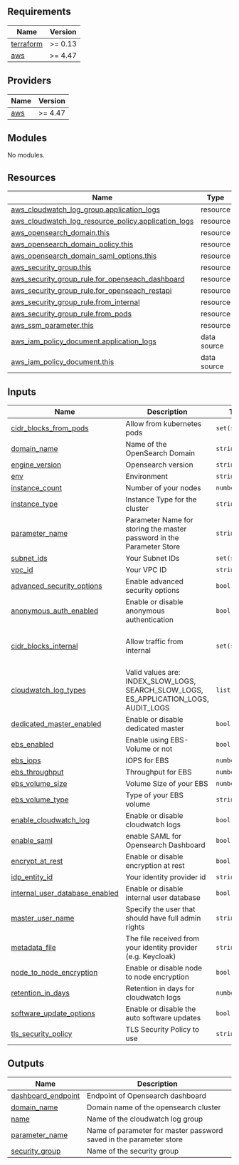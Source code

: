 <!-- BEGIN_TF_DOCS -->
## Requirements

| Name | Version |
|------|---------|
| <a name="requirement_terraform"></a> [terraform](#requirement\_terraform) | >= 0.13 |
| <a name="requirement_aws"></a> [aws](#requirement\_aws) | >= 4.47 |

## Providers

| Name | Version |
|------|---------|
| <a name="provider_aws"></a> [aws](#provider\_aws) | >= 4.47 |

## Modules

No modules.

## Resources

| Name | Type |
|------|------|
| [aws_cloudwatch_log_group.application_logs](https://registry.terraform.io/providers/hashicorp/aws/latest/docs/resources/cloudwatch_log_group) | resource |
| [aws_cloudwatch_log_resource_policy.application_logs](https://registry.terraform.io/providers/hashicorp/aws/latest/docs/resources/cloudwatch_log_resource_policy) | resource |
| [aws_opensearch_domain.this](https://registry.terraform.io/providers/hashicorp/aws/latest/docs/resources/opensearch_domain) | resource |
| [aws_opensearch_domain_policy.this](https://registry.terraform.io/providers/hashicorp/aws/latest/docs/resources/opensearch_domain_policy) | resource |
| [aws_opensearch_domain_saml_options.this](https://registry.terraform.io/providers/hashicorp/aws/latest/docs/resources/opensearch_domain_saml_options) | resource |
| [aws_security_group.this](https://registry.terraform.io/providers/hashicorp/aws/latest/docs/resources/security_group) | resource |
| [aws_security_group_rule.for_openseach_dashboard](https://registry.terraform.io/providers/hashicorp/aws/latest/docs/resources/security_group_rule) | resource |
| [aws_security_group_rule.for_openseach_restapi](https://registry.terraform.io/providers/hashicorp/aws/latest/docs/resources/security_group_rule) | resource |
| [aws_security_group_rule.from_internal](https://registry.terraform.io/providers/hashicorp/aws/latest/docs/resources/security_group_rule) | resource |
| [aws_security_group_rule.from_pods](https://registry.terraform.io/providers/hashicorp/aws/latest/docs/resources/security_group_rule) | resource |
| [aws_ssm_parameter.this](https://registry.terraform.io/providers/hashicorp/aws/latest/docs/resources/ssm_parameter) | resource |
| [aws_iam_policy_document.application_logs](https://registry.terraform.io/providers/hashicorp/aws/latest/docs/data-sources/iam_policy_document) | data source |
| [aws_iam_policy_document.this](https://registry.terraform.io/providers/hashicorp/aws/latest/docs/data-sources/iam_policy_document) | data source |

## Inputs

| Name | Description | Type | Default | Required |
|------|-------------|------|---------|:--------:|
| <a name="input_cidr_blocks_from_pods"></a> [cidr\_blocks\_from\_pods](#input\_cidr\_blocks\_from\_pods) | Allow from kubernetes pods | `set(string)` | n/a | yes |
| <a name="input_domain_name"></a> [domain\_name](#input\_domain\_name) | Name of the OpenSearch Domain | `string` | n/a | yes |
| <a name="input_engine_version"></a> [engine\_version](#input\_engine\_version) | Opensearch version | `string` | n/a | yes |
| <a name="input_env"></a> [env](#input\_env) | Environment | `string` | n/a | yes |
| <a name="input_instance_count"></a> [instance\_count](#input\_instance\_count) | Number of your nodes | `number` | n/a | yes |
| <a name="input_instance_type"></a> [instance\_type](#input\_instance\_type) | Instance Type for the cluster | `string` | n/a | yes |
| <a name="input_parameter_name"></a> [parameter\_name](#input\_parameter\_name) | Parameter Name for storing the master password in the Parameter Store | `string` | n/a | yes |
| <a name="input_subnet_ids"></a> [subnet\_ids](#input\_subnet\_ids) | Your Subnet IDs | `set(string)` | n/a | yes |
| <a name="input_vpc_id"></a> [vpc\_id](#input\_vpc\_id) | Your VPC ID | `string` | n/a | yes |
| <a name="input_advanced_security_options"></a> [advanced\_security\_options](#input\_advanced\_security\_options) | Enable advanced security options | `bool` | `true` | no |
| <a name="input_anonymous_auth_enabled"></a> [anonymous\_auth\_enabled](#input\_anonymous\_auth\_enabled) | Enable or disable anonymous authentication | `bool` | `false` | no |
| <a name="input_cidr_blocks_internal"></a> [cidr\_blocks\_internal](#input\_cidr\_blocks\_internal) | Allow traffic from internal | `set(string)` | <pre>[<br>  "10.0.0.0/8",<br>  "172.16.0.0/12"<br>]</pre> | no |
| <a name="input_cloudwatch_log_types"></a> [cloudwatch\_log\_types](#input\_cloudwatch\_log\_types) | Valid values are: INDEX\_SLOW\_LOGS, SEARCH\_SLOW\_LOGS, ES\_APPLICATION\_LOGS, AUDIT\_LOGS | `list(string)` | <pre>[<br>  "ES_APPLICATION_LOGS"<br>]</pre> | no |
| <a name="input_dedicated_master_enabled"></a> [dedicated\_master\_enabled](#input\_dedicated\_master\_enabled) | Enable or disable dedicated master | `bool` | `false` | no |
| <a name="input_ebs_enabled"></a> [ebs\_enabled](#input\_ebs\_enabled) | Enable using EBS-Volume or not | `bool` | `true` | no |
| <a name="input_ebs_iops"></a> [ebs\_iops](#input\_ebs\_iops) | IOPS for EBS | `number` | `3000` | no |
| <a name="input_ebs_throughput"></a> [ebs\_throughput](#input\_ebs\_throughput) | Throughput for EBS | `number` | `125` | no |
| <a name="input_ebs_volume_size"></a> [ebs\_volume\_size](#input\_ebs\_volume\_size) | Volume Size of your EBS | `number` | `10` | no |
| <a name="input_ebs_volume_type"></a> [ebs\_volume\_type](#input\_ebs\_volume\_type) | Type of your EBS volume | `string` | `"gp3"` | no |
| <a name="input_enable_cloudwatch_log"></a> [enable\_cloudwatch\_log](#input\_enable\_cloudwatch\_log) | Enable or disable cloudwatch logs | `bool` | `true` | no |
| <a name="input_enable_saml"></a> [enable\_saml](#input\_enable\_saml) | enable SAML for Opensearch Dashboard | `bool` | `false` | no |
| <a name="input_encrypt_at_rest"></a> [encrypt\_at\_rest](#input\_encrypt\_at\_rest) | Enable or disable encryption at rest | `bool` | `true` | no |
| <a name="input_idp_entity_id"></a> [idp\_entity\_id](#input\_idp\_entity\_id) | Your identity provider id | `string` | `null` | no |
| <a name="input_internal_user_database_enabled"></a> [internal\_user\_database\_enabled](#input\_internal\_user\_database\_enabled) | Enable or disable internal user database | `bool` | `true` | no |
| <a name="input_master_user_name"></a> [master\_user\_name](#input\_master\_user\_name) | Specify the user that should have full admin rights | `string` | `""` | no |
| <a name="input_metadata_file"></a> [metadata\_file](#input\_metadata\_file) | The file received from your identity provider (e.g. Keycloak) | `string` | `null` | no |
| <a name="input_node_to_node_encryption"></a> [node\_to\_node\_encryption](#input\_node\_to\_node\_encryption) | Enable or disable node to node encryption | `bool` | `true` | no |
| <a name="input_retention_in_days"></a> [retention\_in\_days](#input\_retention\_in\_days) | Retention in days for cloudwatch logs | `number` | `7` | no |
| <a name="input_software_update_options"></a> [software\_update\_options](#input\_software\_update\_options) | Enable or disable the auto software updates | `bool` | `true` | no |
| <a name="input_tls_security_policy"></a> [tls\_security\_policy](#input\_tls\_security\_policy) | TLS Security Policy to use | `string` | `"Policy-Min-TLS-1-2-2019-07"` | no |

## Outputs

| Name | Description |
|------|-------------|
| <a name="output_dashboard_endpoint"></a> [dashboard\_endpoint](#output\_dashboard\_endpoint) | Endpoint of Opensearch dashboard |
| <a name="output_domain_name"></a> [domain\_name](#output\_domain\_name) | Domain name of the opensearch cluster |
| <a name="output_name"></a> [name](#output\_name) | Name of the cloudwatch log group |
| <a name="output_parameter_name"></a> [parameter\_name](#output\_parameter\_name) | Name of parameter for master password saved in the parameter store |
| <a name="output_security_group"></a> [security\_group](#output\_security\_group) | Name of the security group |
<!-- END_TF_DOCS -->